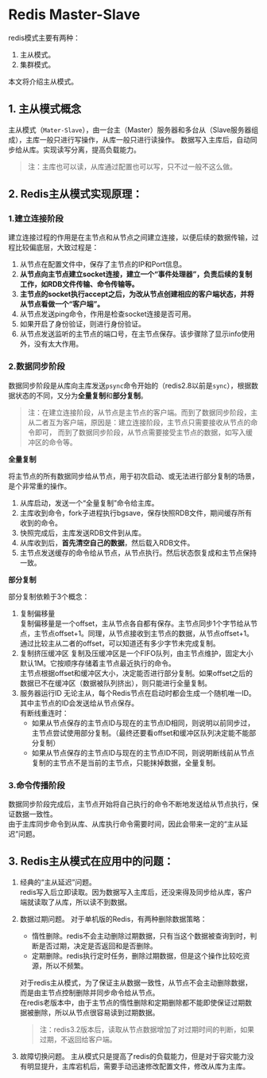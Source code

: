 # Redis Master-Slave
redis模式主要有两种：
1. 主从模式。
2. 集群模式。

本文将介绍主从模式。

## 1. 主从模式概念
主从模式（`Mater-Slave`），由一台主（Master）服务器和多台从（Slave服务器组成），主库一般只进行写操作，从库一般只进行读操作。
数据写入主库后，自动同步给从库。实现读写分离，提高负载能力。

> 注：主库也可以读，从库通过配置也可以写，只不过一般不这么做。

## 2. Redis主从模式实现原理：

### 1.建立连接阶段
建立连接过程的作用是在主节点和从节点之间建立连接，以便后续的数据传输，过程比较偏底层，大致过程是：
1. 从节点在配置文件中，保存了主节点的IP和Port信息。
2. **从节点向主节点建立socket连接，建立一个“事件处理器”，负责后续的复制工作，如RDB文件传输、命令传输等。**
3. **主节点的socket执行accept之后，为改从节点创建相应的客户端状态，并将从节点看做一个“客户端”。**
4. 从节点发送ping命令，作用是检查socket连接是否可用。
5. 如果开启了身份验证，则进行身份验证。
6. 从节点发送监听的主节点的端口号，在主节点保存。该步骤除了显示info使用外，没有太大作用。

### 2.数据同步阶段
数据同步阶段是从库向主库发送`psync`命令开始的（redis2.8以前是`sync`），根据数据状态的不同，又分为**全量复制**和**部分复制**。

> 注：在建立连接阶段，从节点是主节点的客户端。而到了数据同步阶段，主从二者互为客户端，原因是：建立连接阶段，主节点只需要接收从节点的命令即可，
而到了数据同步阶段，从节点需要接受主节点的数据，如写入缓冲区的命令等。

**全量复制**   

将主节点的所有数据同步给从节点，用于初次启动、或无法进行部分复制的场景，是个非常重的操作。

1. 从库启动，发送一个“全量复制”命令给主库。
2. 主库收到命令，fork子进程执行bgsave，保存快照RDB文件，期间缓存所有收到的命令。
3. 快照完成后，主库发送RDB文件到从库。
4. 从库收到后，**首先清空自己的数据**，然后载入RDB文件。
5. 主节点发送缓存的命令给从节点，从节点执行。然后状态恢复成和主节点保持一致。

**部分复制**

部分复制依赖于3个概念：
1. 复制偏移量   
复制偏移量是一个offset，主从节点各自都有保存。主节点同步1个字节给从节点，主节点offset+1。同理，从节点接收到主节点的数据，从节点offset+1。
通过比较主从二者的offset，可以知道还有多少字节未完成复制。
2. 复制挤压缓冲区
复制及压缓冲区是一个FIFO队列，由主节点维护，固定大小默认1M。它按顺序存储着主节点最近执行的命令。   
主节点根据offset和缓冲区大小，决定能否进行部分复制。如果offset之后的数据已不在缓冲区（数据被队列挤出），则只能进行全量复制。
3. 服务器运行ID
无论主从，每个Redis节点在启动时都会生成一个随机唯一ID。其中主节点的ID会发送给从节点保存。   
有断线重连时：
    * 如果从节点保存的主节点ID与现在的主节点ID相同，则说明以前同步过，主节点尝试使用部分复制。（最终还要看offset和缓冲区队列决定能不能部分复制）
    * 如果从节点保存的主节点ID与现在的主节点ID不同，则说明断线前从节点复制的主节点不是当前的主节点，只能抹掉数据，全量复制。

### 3.命令传播阶段
数据同步阶段完成后，主节点开始将自己执行的命令不断地发送给从节点执行，保证数据一致性。   
由于主库同步命令到从库、从库执行命令需要时间，因此会带来一定的“主从延迟”问题。


## 3. Redis主从模式在应用中的问题：
1. 经典的“主从延迟”问题。   
redis写入后立即读取。因为数据写入主库后，还没来得及同步给从库，客户端就读取了从库，所以读不到数据。
2. 数据过期问题。
对于单机版的Redis，有两种删除数据策略：
    * 惰性删除。redis不会主动删除过期数据，只有当这个数据被查询到时，判断是否过期，决定是否返回和是否删除。
    * 定期删除。redis执行定时任务，删除过期数据，但是这个操作比较吃资源，所以不频繁。
    
    对于redis主从模式，为了保证主从数据一致性，从节点不会主动删除数据，而是由主节点控制删除并同步命令给从节点。   
    在redis老版本中，由于主节点的惰性删除和定期删除都不能即使保证过期数据被删除，所以从节点很容易读到过期数据。
    > 注：redis3.2版本后，读取从节点数据增加了对过期时间的判断，如果过期，不返回给客户端。

3. 故障切换问题。
主从模式只是提高了redis的负载能力，但是对于容灾能力没有明显提升，主库宕机后，需要手动迅速修改配置文件，修改从库为主库。

